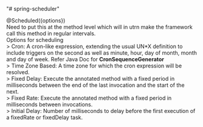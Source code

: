 "# spring-scheduler" 

@Scheduled({options}) </br>
Need to put this at the method level which will in utrn make the framework call this method in regular intervals.</br>
Options for scheduling</br>
    >   Cron:              A cron-like expression, extending the usual UN*X definition to include triggers on the second as well as 
                           minute, hour, day of month, month and day of week. Refer Java Doc for <b> CronSequenceGenerator </b></br>
    >   Time Zone Based:   A time zone for which the cron expression will be resolved.</br>
    >   Fixed Delay:       Execute the annotated method with a fixed period in milliseconds between the end of the last invocation and the
                           start of the next.</br>
    >   Fixed Rate:        Execute the annotated method with a fixed period in milliseconds between invocations.</br>
    >   Initial Delay:     Number of milliseconds to delay before the first execution of a fixedRate or fixedDelay task.</br>
